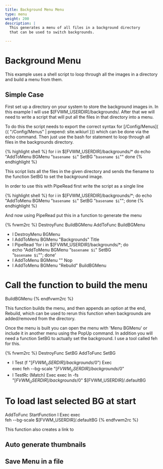 ```yaml
---
title: Background Menu Menu
type: menu
weight: 200
description: |
  This generates a menu of all files in a background directory
  that can be used to switch backgrounds.

---
```


# Background Menu

This example uses a shell script to loop through all the images
in a directory and build a menu from them.

## Simple Case

First set up a directory on your system to store the background images
in. In this example I will use $[FVWM_USERDIR]/backgrounds/. After that
we will need to write a script that will put all the files in that
directory into a menu.

To do this the script needs to export the correct syntax for [/Config/Menus](
{{ "/Config/Menus" | prepend: site.wikiurl }}) which can be done via
the echo command. Then just use the bash for statement to loop through
all files in the backgrounds directory.

{% highlight shell %}
for i in $[FVWM_USERDIR]/backgrounds/*
do
  echo "AddToMenu BGMenu \"`basename $i`\" SetBG \"`basename $i`\""
done
{% endhighlight %}

This script lists all the files in the given directory and sends the
fiename to the function SetBG to set the background image.

In order to use this with PipeRead first write the script as a single line

{% highlight shell %}
for i in $[FVWM_USERDIR]/backgrounds/*; do echo "AddToMenu BGMenu \"`basename $i`\" SetBG \"`basename $i`\""; done
{% endhighlight %}

And now using PipeRead put this in a function to generate the menu

{% fvwm2rc %}
DestroyFunc BuildBGMenu
AddToFunc BuildBGMenu
+ I DestroyMenu BGMenu
+ I AddToMenu BGMenu "Backgrounds" Title
+ I PipeRead 'for i in $[FVWM_USERDIR]/backgrounds/*; do \
    echo "AddToMenu BGMenu \"`basename $i`\" SetBG \
    \"`basename $i`\""; done'
+ I AddToMenu BGMenu "" Nop
+ I AddToMenu BGMenu "Rebuild" BuildBGMenu

# Call the function to build the menu
BuildBGMenu
{% endfvwm2rc %}

This function builds the menu, and then appends an option
at the end, Rebuild, which can be used to rerun this function
when backgrounds are added/removed from the directory.

Once the menu is built you can open the menu with 'Menu BGMenu'
or include it in another menu using the PopUp command. In addition
you will need a function SetBG to actually set the background. I use
a tool called feh for this.

{% fvwm2rc %}
DestroyFunc SetBG
AddToFunc SetBG
+ I Test (f "$[FVWM_USERDIR]/backgrounds/$0") Exec \
  exec feh --bg-scale "$[FVWM_USERDIR]/backgrounds/$0"
+ I TestRc (Match) Exec exec ln -fs \
  "$[FVWM_USERDIR]/backgrounds/$0" $[FVWM_USERDIR]/.defaultBG

# To load last selected BG at start
AddToFunc StartFunction I Exec exec \
feh --bg-scale $[FVWM_USERDIR]/.defaultBG
{% endfvwm2rc %}

This function also creates a link to 


## Auto generate thumbnails


## Save Menu in a file
